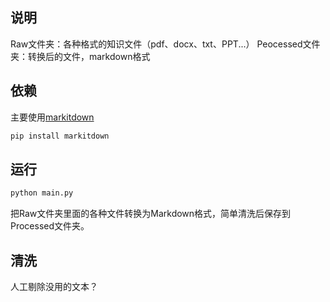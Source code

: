 ## 说明
Raw文件夹：各种格式的知识文件（pdf、docx、txt、PPT...）
Peocessed文件夹：转换后的文件，markdown格式

## 依赖
主要使用[markitdown](https://github.com/microsoft/markitdown)
```bash
pip install markitdown
```

## 运行
```bash
python main.py
```
把Raw文件夹里面的各种文件转换为Markdown格式，简单清洗后保存到Processed文件夹。

## 清洗
人工剔除没用的文本？